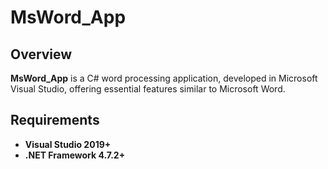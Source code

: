 # MsWord_App

## Overview
**MsWord_App** is a C# word processing application, developed in Microsoft Visual Studio, offering essential features similar to Microsoft Word.

## Requirements
- **Visual Studio 2019+**
- **.NET Framework 4.7.2+**
